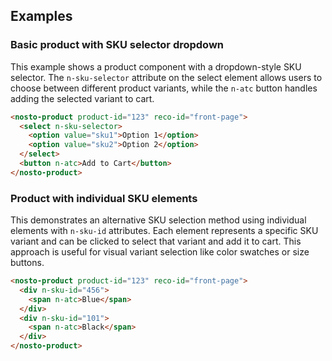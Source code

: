 ## Examples

### Basic product with SKU selector dropdown

This example shows a product component with a dropdown-style SKU selector. The `n-sku-selector` attribute on the select element allows users to choose between different product variants, while the `n-atc` button handles adding the selected variant to cart.

```html
<nosto-product product-id="123" reco-id="front-page">
  <select n-sku-selector>
    <option value="sku1">Option 1</option>
    <option value="sku2">Option 2</option>
  </select>
  <button n-atc>Add to Cart</button>
</nosto-product>
```

### Product with individual SKU elements

This demonstrates an alternative SKU selection method using individual elements with `n-sku-id` attributes. Each element represents a specific SKU variant and can be clicked to select that variant and add it to cart. This approach is useful for visual variant selection like color swatches or size buttons.

```html
<nosto-product product-id="123" reco-id="front-page">
  <div n-sku-id="456">
    <span n-atc>Blue</span>
  </div>
  <div n-sku-id="101">
    <span n-atc>Black</span>
  </div>
</nosto-product>
```